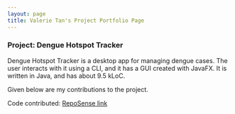 ```yaml
---
layout: page
title: Valerie Tan's Project Portfolio Page
---
```


### Project: Dengue Hotspot Tracker

Dengue Hotspot Tracker is a desktop app for managing dengue cases. The user interacts with it using a CLI, and it has a GUI created with JavaFX. It is written in Java, and has about 9.5 kLoC.

Given below are my contributions to the project.

Code contributed: [RepoSense link](https://nus-cs2103-ay2223s2.github.io/tp-dashboard/?search=valerietanhx)
